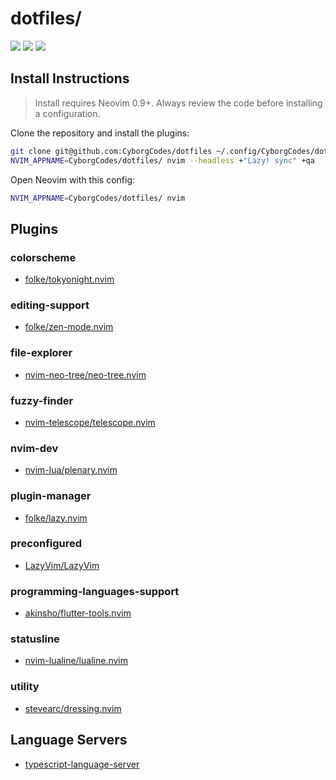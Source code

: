 # dotfiles/

<a href="https://dotfyle.com/CyborgCodes/dotfiles"><img src="https://dotfyle.com/CyborgCodes/dotfiles/badges/plugins?style=flat" /></a>
<a href="https://dotfyle.com/CyborgCodes/dotfiles"><img src="https://dotfyle.com/CyborgCodes/dotfiles/badges/leaderkey?style=flat" /></a>
<a href="https://dotfyle.com/CyborgCodes/dotfiles"><img src="https://dotfyle.com/CyborgCodes/dotfiles/badges/plugin-manager?style=flat" /></a>


## Install Instructions

 > Install requires Neovim 0.9+. Always review the code before installing a configuration.

Clone the repository and install the plugins:

```sh
git clone git@github.com:CyborgCodes/dotfiles ~/.config/CyborgCodes/dotfiles
NVIM_APPNAME=CyborgCodes/dotfiles/ nvim --headless +"Lazy! sync" +qa
```

Open Neovim with this config:

```sh
NVIM_APPNAME=CyborgCodes/dotfiles/ nvim
```

## Plugins

### colorscheme

+ [folke/tokyonight.nvim](https://dotfyle.com/plugins/folke/tokyonight.nvim)
### editing-support

+ [folke/zen-mode.nvim](https://dotfyle.com/plugins/folke/zen-mode.nvim)
### file-explorer

+ [nvim-neo-tree/neo-tree.nvim](https://dotfyle.com/plugins/nvim-neo-tree/neo-tree.nvim)
### fuzzy-finder

+ [nvim-telescope/telescope.nvim](https://dotfyle.com/plugins/nvim-telescope/telescope.nvim)
### nvim-dev

+ [nvim-lua/plenary.nvim](https://dotfyle.com/plugins/nvim-lua/plenary.nvim)
### plugin-manager

+ [folke/lazy.nvim](https://dotfyle.com/plugins/folke/lazy.nvim)
### preconfigured

+ [LazyVim/LazyVim](https://dotfyle.com/plugins/LazyVim/LazyVim)
### programming-languages-support

+ [akinsho/flutter-tools.nvim](https://dotfyle.com/plugins/akinsho/flutter-tools.nvim)
### statusline

+ [nvim-lualine/lualine.nvim](https://dotfyle.com/plugins/nvim-lualine/lualine.nvim)
### utility

+ [stevearc/dressing.nvim](https://dotfyle.com/plugins/stevearc/dressing.nvim)
## Language Servers
+ [typescript-language-server](https://github.com/typescript-language-server/typescript-language-server)
